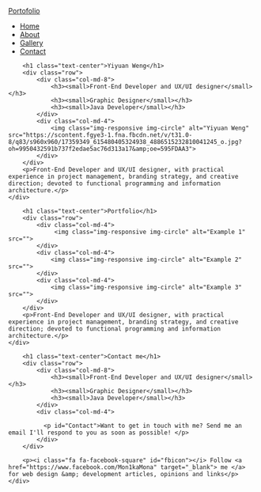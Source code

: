 







<!DOCTYPE html>
<html lang="en">
<head>
  <title>Bootstrap Example</title>
  <meta charset="utf-8">
  <meta name="viewport" content="width=device-width, initial-scale=1">
  <link rel="stylesheet" href="https://maxcdn.bootstrapcdn.com/bootstrap/3.3.7/css/bootstrap.min.css">
  <link rel="stylesheet" href="https://cdnjs.cloudflare.com/ajax/libs/font-awesome/4.7.0/css/font-awesome.min.css">
  <link rel="stylesheet"  href="myPortfolio/style.css">
  <script src="https://ajax.googleapis.com/ajax/libs/jquery/3.2.0/jquery.min.js"></script>
  <script src="https://maxcdn.bootstrapcdn.com/bootstrap/3.3.7/js/bootstrap.min.js"></script>
</head>

<body>
<!-- navbar starts here-->
<nav class="navbar navbar-default">
    <div class="container-fluid">
        <div class="navbar-header">
            <a class="navbar-brand" href="#">Portofolio</a>
        </div>
        <ul class="nav navbar-nav">
            <li class="active"><a href="#">Home</a></li>
            <li><a href="#About">About</a></li>
            <li><a href="#Gallery">Gallery</a></li>
            <li><a href="#Contact">Contact</a></li>
        </ul>
    </div>
</nav>
<!-- navBar ends here-->


<div id="About" class="container-fluid">
    <div class="jumbotron first">

        <h1 class="text-center">Yiyuan Weng</h1>
        <div class="row">
            <div class="col-md-8">
                <h3><small>Front-End Developer and UX/UI designer</small></h3>
                <h3><small>Graphic Designer</small></h3>
                <h3><small>Java Developer</small></h3>
            </div>
            <div class="col-md-4">
                <img class="img-responsive img-circle" alt="Yiyuan Weng" src="https://scontent.fgye3-1.fna.fbcdn.net/v/t31.0-8/q83/s960x960/17359349_615480405324938_4886515232810041245_o.jpg?oh=9950432591b737f2edae5ac76d313a17&amp;oe=595FDAA3">
            </div>
        </div>
        <p>Front-End Developer and UX/UI designer, with practical experience in project management, branding strategy, and creative direction; devoted to functional programming and information architecture.</p>
    </div>
</div><!-- About information ends here -->



<div class="container-fluid">
    <div id="Gallery" class="jumbotron second">

        <h1 class="text-center">Portfolio</h1>
        <div class="row">
            <div class="col-md-4">
                 <img class="img-responsive img-circle" alt="Example 1" src="">
            </div>
            <div class="col-md-4">
                <img class="img-responsive img-circle" alt="Example 2" src="">
            </div>
            <div class="col-md-4">
                <img class="img-responsive img-circle" alt="Example 3" src="">
            </div>
        </div>
        <p>Front-End Developer and UX/UI designer, with practical experience in project management, branding strategy, and creative direction; devoted to functional programming and information architecture.</p>
    </div>
</div><!-- Gallery ends here -->



<div id="About" class="container-fluid">
    <div class="jumbotron third">

        <h1 class="text-center">Contact me</h1>
        <div class="row">
            <div class="col-md-8">
                <h3><small>Front-End Developer and UX/UI designer</small></h3>
                <h3><small>Graphic Designer</small></h3>
                <h3><small>Java Developer</small></h3>
            </div>
            <div class="col-md-4">

              <p id="Contact">Want to get in touch with me? Send me an email I'll respond to you as soon as possible! </p>
            </div>
        </div>
                    
        <p><i class="fa fa-facebook-square" id="fbicon"></i> Follow <a href="https://www.facebook.com/Mon1kaMona" target="_blank"> me </a> for web design &amp; development articles, opinions and links</p>
    </div>
</div><!-- Contact information ends here -->
</body>

</html>

